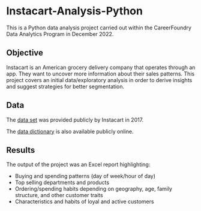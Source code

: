 # Instacart-Analysis-Python
This is a Python data analysis project carried out within the CareerFoundry Data Analytics Program in December 2022.
## Objective
Instacart is an American grocery delivery company that operates through an app. They want to uncover more information about their sales patterns. This project covers an initial data/exploratory analysis in order to derive insights and suggest strategies for better segmentation.
## Data
The [data set](https://s3.amazonaws.com/coach-courses-us/public/courses/data-immersion/A4/A4_Data_Assets/customers.zip) was provided publicly by Instacart in 2017.

The [data dictionary](https://gist.github.com/jeremystan/c3b39d947d9b88b3ccff3147dbcf6c6b) is also available publicly online.
## Results
The output of the project was an Excel report highlighting:
- Buying and spending patterns (day of week/hour of day)
- Top selling departments and products
- Ordering/spending habits depending on geography, age, family structure, and other customer traits
- Characteristics and habits of loyal and active customers
